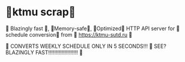 # 🚀ktmu scrap🚀

🚀 Blazingly fast 🚀, 🚀Memory-safe🚀, 🚀Optimized🚀 HTTP API server for 🚀schedule conversion🚀 from 🤮 https://ktmu-sutd.ru 🤮

🚀 CONVERTS WEEKLY SCHEDULE ONLY IN 5 SECONDS!!! 🚀 SEE? BLAZINGLY FAST!!!!!!!!!!!!!!!!!!!! 🚀
